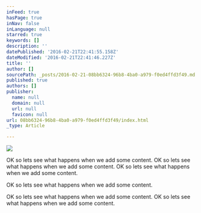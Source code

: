 ```yaml
---
inFeed: true
hasPage: true
inNav: false
inLanguage: null
starred: true
keywords: []
description: ''
datePublished: '2016-02-21T22:41:55.158Z'
dateModified: '2016-02-21T22:41:46.227Z'
title: ''
author: []
sourcePath: _posts/2016-02-21-08bb6324-96b8-4ba0-a979-f0ed4ffd3f49.md
published: true
authors: []
publisher:
  name: null
  domain: null
  url: null
  favicon: null
url: 08bb6324-96b8-4ba0-a979-f0ed4ffd3f49/index.html
_type: Article

---
```

![](https://the-grid-user-content.s3-us-west-2.amazonaws.com/f716aedb-984a-4f8b-a676-2e4496547324.jpg)

OK so lets see what happens when we add some content. OK so lets see what happens when we add some content. OK so lets see what happens when we add some content.

OK so lets see what happens when we add some content.

OK so lets see what happens when we add some content. OK so lets see what happens when we add some content.